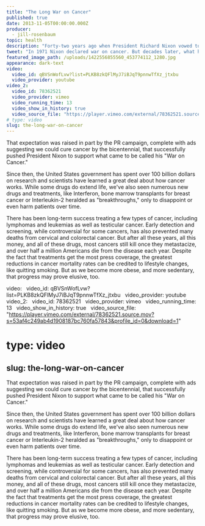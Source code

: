 ```yaml
---
title: "The Long War on Cancer"
published: true
date: 2013-11-05T00:00:00.000Z
producer:
  - jill-rosenbaum
topic: health
description: "Forty-two years ago when President Richard Nixon vowed to make curing cancer a national crusade, many anticipated quick results."
tweet: "In 1971 Nixon declared war on cancer. But decades later, what have we really accomplished?"
featured_image_path: /uploads/1422556855560_453774112_1280.jpg
appearance: dark-text
video:
  video_id: qBVSnWofLvw?list=PLKB8zkQFlMyJ7iBJqT9pnnwTfXz_jtxbu
  video_provider: youtube
video_2:
  video_id: 78362521
  video_provider: vimeo
  video_running_time: 13
  video_show_in_history: true
  video_source_file: "https://player.vimeo.com/external/78362521.source.mov?s=53af4c249ab4d1908187bc760fa57843&profile_id=0&download=1"
# type: video
slug: the-long-war-on-cancer
---
```


That expectation was raised in part by the PR campaign, complete with ads suggesting we could cure cancer by the bicentennial, that successfully pushed President Nixon to support what came to be called his "War on Cancer."

Since then, the United States government has spent over 100 billion dollars on research and scientists have learned a great deal about how cancer works. While some drugs do extend life, we've also seen numerous new drugs and treatments, like Interferon, bone marrow transplants for breast cancer or Interleukin-2 heralded as "breakthroughs," only to disappoint or even harm patients over time.

There has been long-term success treating a few types of cancer, including lymphomas and leukemias as well as testicular cancer. Early detection and screening, while controversial for some cancers, has also prevented many deaths from cervical and colorectal cancer. But after all these years, all this money, and all of these drugs, most cancers still kill once they metastacize, and over half a million Americans die from the disease each year. Despite the fact that treatments get the most press coverage, the greatest reductions in cancer mortality rates can be credited to lifestyle changes, like quitting smoking. But as we become more obese, and more sedentary, that progress may prove elusive, too.

video:
  video_id: qBVSnWofLvw?list=PLKB8zkQFlMyJ7iBJqT9pnnwTfXz_jtxbu
  video_provider: youtube
video_2:
  video_id: 78362521
  video_provider: vimeo
  video_running_time: 13
  video_show_in_history: true
  video_source_file: "https://player.vimeo.com/external/78362521.source.mov?s=53af4c249ab4d1908187bc760fa57843&profile_id=0&download=1"
# type: video
slug: the-long-war-on-cancer
---

That expectation was raised in part by the PR campaign, complete with ads suggesting we could cure cancer by the bicentennial, that successfully pushed President Nixon to support what came to be called his "War on Cancer."

Since then, the United States government has spent over 100 billion dollars on research and scientists have learned a great deal about how cancer works. While some drugs do extend life, we've also seen numerous new drugs and treatments, like Interferon, bone marrow transplants for breast cancer or Interleukin-2 heralded as "breakthroughs," only to disappoint or even harm patients over time.

There has been long-term success treating a few types of cancer, including lymphomas and leukemias as well as testicular cancer. Early detection and screening, while controversial for some cancers, has also prevented many deaths from cervical and colorectal cancer. But after all these years, all this money, and all of these drugs, most cancers still kill once they metastacize, and over half a million Americans die from the disease each year. Despite the fact that treatments get the most press coverage, the greatest reductions in cancer mortality rates can be credited to lifestyle changes, like quitting smoking. But as we become more obese, and more sedentary, that progress may prove elusive, too.

